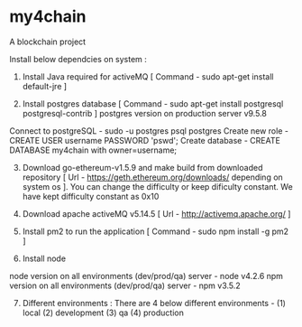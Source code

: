 # my4chain
A blockchain project

Install below dependcies on system :

1. Install Java required for activeMQ [ Command - sudo apt-get install default-jre ]

2. Install postgres database [ Command - sudo apt-get install postgresql postgresql-contrib ]
  postgres version on production server v9.5.8

  Connect to postgreSQL - sudo -u postgres psql postgres
  Create new role  -  CREATE USER username PASSWORD 'pswd';
  Create database  -  CREATE DATABASE my4chain with owner=username;


3. Download go-ethereum-v1.5.9 and make build from downloaded repository [ Url - https://geth.ethereum.org/downloads/ depending on system os ]. You can change the difficulty or keep dificulty constant. We have kept difficulty constant as 0x10

4. Download apache activeMQ v5.14.5 [ Url - http://activemq.apache.org/ ]

5. Install pm2 to run the application [ Command - sudo npm install -g pm2 ]

6. Install node

  node version on all environments (dev/prod/qa) server - node v4.2.6
  npm version on all environments (dev/prod/qa) server - npm v3.5.2

7. Different environments :
   There are 4 below different environments -
   (1) local    (2) development   (3) qa    (4) production
